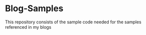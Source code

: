 # Blog-Samples
This repository consists of the sample code needed for the samples referenced in my blogs
